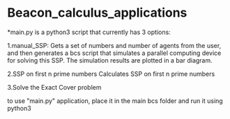 # Beacon_calculus_applications

*main.py is a python3 script that currently has 3 options:

1.manual_SSP:
Gets a set of numbers and number of agents from the user, and then generates a bcs script that simulates
a parallel computing device for solving this SSP. 
The simulation results are plotted in a bar diagram.

2.SSP on first n prime numbers
Calculates SSP on first n prime numbers

3.Solve the Exact Cover problem

to use "main.py" application, place it in the main bcs folder and run it using python3
